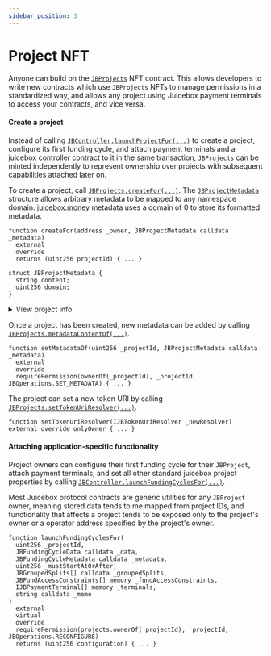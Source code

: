 ```yaml
---
sidebar_position: 3
---
```


# Project NFT

Anyone can build on the [`JBProjects`](/dev/api/contracts/jbprojects) NFT contract. This allows developers to write new contracts which use `JBProjects` NFTs to manage permissions in a standardized way, and allows any project using Juicebox payment terminals to access your contracts, and vice versa. 

#### Create a project

Instead of calling [`JBController.launchProjectFor(...)`](/dev/api/contracts/or-controllers/jbcontroller/write/launchprojectfor.md) to create a project, configure its first funding cycle, and attach payment terminals and a juicebox controller contract to it in the same transaction, `JBProjects` can be minted independently to represent ownership over projects with subsequent capabilities attached later on.

To create a project, call [`JBProjects.createFor(...)`](/dev/api/contracts/jbprojects/write/createfor.md). The [`JBProjectMetadata`](/dev/api/data-structures/jbprojectmetadata.md) structure allows arbitrary metadata to be mapped to any namespace domain. [juicebox.money](https://juicebox.money) metadata uses a domain of 0 to store its formatted metadata.

```
function createFor(address _owner, JBProjectMetadata calldata _metadata)
  external
  override
  returns (uint256 projectId) { ... }
```

```
struct JBProjectMetadata {
  string content;
  uint256 domain;
}
```

<details>

<summary>View project info</summary>

Launching a project will mint a new NFT in the [`JBProjects`](/dev/api/contracts/jbprojects/README.md) contract. The owner can be found using [`JBProjects.ownerOf(...)`](https://docs.openzeppelin.com/contracts/3.x/dev/api/token/erc721#IERC721-ownerOf-uint256-).

```
function ownerOf(uint256 _projectId) external returns (address owner) { ... }
```

The project's metadata can be found using [`JBProjects.metadataContentOf(...)`](/dev/api/contracts/jbprojects/properties/metadatacontentof.md).

```
function metadataContentOf(uint256 _projectId, uint256 _domain)
  external
  view
  returns (string memory) { ... }
```

</details>

Once a project has been created, new metadata can be added by calling [`JBProjects.metadataContentOf(...)`](/dev/api/contracts/jbprojects/properties/metadatacontentof.md).

```
function setMetadataOf(uint256 _projectId, JBProjectMetadata calldata _metadata)
  external
  override
  requirePermission(ownerOf(_projectId), _projectId, JBOperations.SET_METADATA) { ... }
```

The project can set a new token URI by calling [`JBProjects.setTokenUriResolver(...)`](/dev/api/contracts/jbprojects/properties/settokenuriresolver.md).

```
function setTokenUriResolver(IJBTokenUriResolver _newResolver) external override onlyOwner { ... }
```

#### Attaching application-specific functionality

Project owners can configure their first funding cycle for their `JBProject`, attach payment terminals, and set all other standard juicebox project properties by calling [`JBController.launchFundingCyclesFor(...)`](/dev/api/contracts/or-controllers/jbcontroller/write/launchfundingcyclesfor.md). 

Most Juicebox protocol contracts are generic utilities for any `JBProject` owner, meaning stored data tends to me mapped from project IDs, and functionality that affects a project tends to be exposed only to the project's owner or a operator address specified by the project's owner.

```
function launchFundingCyclesFor(
  uint256 _projectId,
  JBFundingCycleData calldata _data,
  JBFundingCycleMetadata calldata _metadata,
  uint256 _mustStartAtOrAfter,
  JBGroupedSplits[] calldata _groupedSplits,
  JBFundAccessConstraints[] memory _fundAccessConstraints,
  IJBPaymentTerminal[] memory _terminals,
  string calldata _memo
)
  external
  virtual
  override
  requirePermission(projects.ownerOf(_projectId), _projectId, JBOperations.RECONFIGURE)
  returns (uint256 configuration) { ... }
```